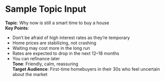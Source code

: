 # Sample Topic Input

**Topic**: Why now is still a smart time to buy a house  
**Key Points**:
- Don’t be afraid of high interest rates as they’re temporary  
- Home prices are stabilizing, not crashing  
- Waiting may cost more in the long run  
- Rates are expected to drop in the next 12–18 months  
- You can refinance later  
**Tone**: Friendly, calm, reassuring  
**Target Audience**: First-time homebuyers in their 30s who feel uncertain about the market
